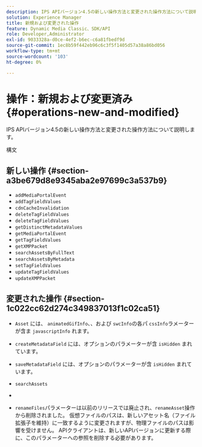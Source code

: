 ```yaml
---
description: IPS APIバージョン4.5の新しい操作方法と変更された操作方法について説明します。
solution: Experience Manager
title: 新規および変更された操作
feature: Dynamic Media Classic、SDK/API
role: Developer,Administrator
exl-id: 9033328a-d0ce-4ef2-b6ec-c6a81fbedf9d
source-git-commit: 1ec8b59f442eb96c6c3f5f1405d57a38a86bd056
workflow-type: tm+mt
source-wordcount: '103'
ht-degree: 0%

---
```


# 操作：新規および変更済み{#operations-new-and-modified}

IPS APIバージョン4.5の新しい操作方法と変更された操作方法について説明します。

構文

## 新しい操作 {#section-a3be679d8e9345aba2e97699c3a537b9}

* `addMediaPortalEvent`
* `addTagFieldValues`
* `cdnCacheInvalidation`
* `deleteTagFieldValues`
* `deleteTagFieldValues`
* `getDistinctMetadataValues`
* `getMediaPortalEvent`
* `getTagFieldValues`
* `getXMPPacket`
* `searchAssetsByFullText`
* `searchAssetsByMetadata`
* `setTagFieldValues`
* `updateTagFieldValues`
* `updateXMPPacket`

## 変更された操作 {#section-1c022cc62d274c349837013f1c02ca51}

* `Asset` には、 `animatedGifInfo`、、および `swcInfo`の各パ `cssInfo`ラメーターが含ま `javascriptInfo` れます。

* `createMetadataField` には、オプションのパラメーターが含 `isHidden` まれています。

* `saveMetadataField` には、オプションのパラメーターが含 `isHidden` まれています。

* `searchAssets`
* 
* `renameFiles`パラメーターは以前のリリースでは廃止され、`renameAsset`操作から削除されました。 仮想ファイルのパスは、新しいアセット名（ファイル拡張子を維持）に一致するように変更されますが、物理ファイルのパスは影響を受けません。 APIクライアントは、新しいAPIバージョンに更新する際に、このパラメーターへの参照を削除する必要があります。
